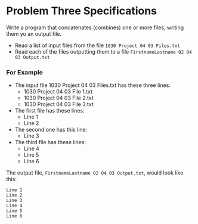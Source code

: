 # Problem Three Specifications

Write a program that concatenates (combines) one or more files, writing them yo an output file.

- Read a list of input files from the file `1030 Project 04 03 Files.txt`
- Read each of the files outputting them to a file `FirstnameLastname 02 04 03 Output.txt`

### For Example
- The input file 1030 Project 04 03 Files.txt has these three lines:
    - 1030 Project 04 03 File 1.txt
    - 1030 Project 04 03 File 2.txt
    - 1030 Project 04 03 File 3.txt
- The first file has these lines:
    - Line 1
    - Line 2
- The second one has this line: 
    - Line 3
- The third file has these lines:
    - Line 4
    - Line 5
    - Line 6 


The output file, `FirstnameLastname 02 04 03 Output.txt`, would look like this:

```
Line 1
Line 2
Line 3
Line 4
Line 5
Line 6
```